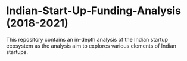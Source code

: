 # Indian-Start-Up-Funding-Analysis (2018-2021)
This repository contains an in-depth analysis of the Indian startup ecosystem as the analysis aim to explores various elements of Indian startups.
